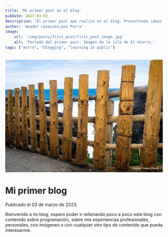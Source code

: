 ```yaml
---
title: 'Mi primer post en el blog'
pubDate: 2023-03-03
description: 'El primer post que realizo en el blog. Presentando ideas.'
author: 'Amador L&oacute;pez Parra'
image:
    url: '/img/posts/first_post/first_post_image.jpg' 
    alt: 'Portada del primer post. Imagen de la isla de El Hierro.'
tags: ["astro", "blogging", "learning in public"]
---
```


<img src="/public/img/posts/first_post/first_post_image.jpg" alt="A starry night sky.">

# Mi primer blog
Publicado el 03 de marzo de 2023.

Bienvenido a mi blog, espero poder ir rellenando poco a poco este blog con contenido sobre programación, sobre mis experiencias profesionales, personales, con imágenes o con cualquier otro tipo de contenido que pueda interesarme.